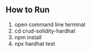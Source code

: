 ## How to Run

1. open command line terminal
2. cd crud-solidity-hardhat
3. npm install
4. npx hardhat test


